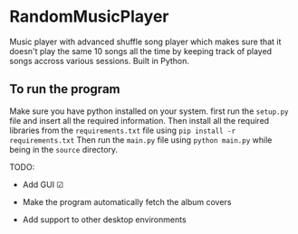 # RandomMusicPlayer

Music player with advanced shuffle song player which makes sure that it doesn't
play the same 10 songs all the time by keeping track of played songs accross
various sessions. Built in Python.

## To run the program

Make sure you have python installed on your system.
first run the `setup.py` file and insert all the required information.
Then install all the required libraries from the `requirements.txt` file
using `pip install -r requirements.txt`
Then run the `main.py` file using `python main.py` while being in the `source`
directory.

TODO:

- Add GUI ☑

- Make the program automatically fetch the album covers

- Add support to other desktop environments
